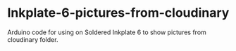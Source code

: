 # Inkplate-6-pictures-from-cloudinary

Arduino code for using on Soldered Inkplate 6 to show pictures from cloudinary folder.

